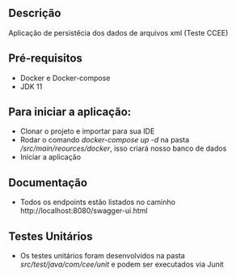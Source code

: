 ## Descrição

Aplicação de persistêcia dos dados de arquivos xml (Teste CCEE)

## Pré-requisitos
- Docker e Docker-compose
- JDK 11

## Para iniciar a aplicação:
- Clonar o projeto e importar para sua IDE
- Rodar o comando *docker-compose up -d* na pasta */src/main/reources/docker*, isso criará nosso banco de dados
- Iniciar a aplicação 

## Documentação
- Todos os endpoints estão listados no caminho http://localhost:8080/swagger-ui.html

## Testes Unitários 
- Os testes unitários foram desenvolvidos na pasta *src/test/java/com/cee/unit* e podem ser executados via Junit
